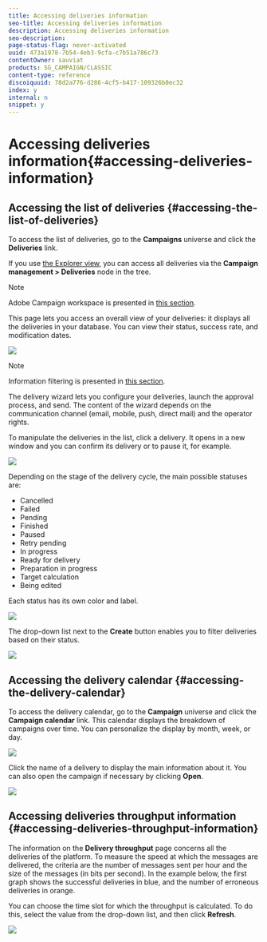 ```yaml
---
title: Accessing deliveries information
seo-title: Accessing deliveries information
description: Accessing deliveries information
seo-description: 
page-status-flag: never-activated
uuid: 473a1978-7b54-4eb3-9cfa-c7b51a786c73
contentOwner: sauviat
products: SG_CAMPAIGN/CLASSIC
content-type: reference
discoiquuid: 78d2a776-d286-4cf5-b417-109326b0ec32
index: y
internal: n
snippet: y
---
```


# Accessing deliveries information{#accessing-deliveries-information}

## Accessing the list of deliveries {#accessing-the-list-of-deliveries}

To access the list of deliveries, go to the **Campaigns** universe and click the **Deliveries** link.

If you use [the Explorer view](/platform/using/adobe-campaign-workspace.md#about-adobe-campaign-explorer), you can access all deliveries via the **Campaign management > Deliveries** node in the tree.

>[!NOTE]
>
>Adobe Campaign workspace is presented in [this section](/platform/using/adobe-campaign-workspace.md).

This page lets you access an overall view of your deliveries: it displays all the deliveries in your database. You can view their status, success rate, and modification dates.

![](assets/d_ncs_user_filter_interface_delivery01.png)

>[!NOTE]
>
>Information filtering is presented in [this section](/platform/using/filtering-options.md).

The delivery wizard lets you configure your deliveries, launch the approval process, and send. The content of the wizard depends on the communication channel (email, mobile, push, direct mail) and the operator rights.

To manipulate the deliveries in the list, click a delivery. It opens in a new window and you can confirm its delivery or to pause it, for example. 

![](assets/s_ncs_user_interface_delivery02.png)

Depending on the stage of the delivery cycle, the main possible statuses are:

* Cancelled
* Failed
* Pending 
* Finished
* Paused
* Retry pending
* In progress
* Ready for delivery
* Preparation in progress
* Target calculation
* Being edited

Each status has its own color and label. 

![](assets/s_ncs_user_status_campaigns_120.png)

The drop-down list next to the **Create** button enables you to filter deliveries based on their status.

![](assets/delivery_filter_status.png)

## Accessing the delivery calendar {#accessing-the-delivery-calendar}

To access the delivery calendar, go to the **Campaign** universe and click the **Campaign calendar** link. This calendar displays the breakdown of campaigns over time. You can personalize the display by month, week, or day.

![](assets/s_ncs_user_interface_delivery04.png)

Click the name of a delivery to display the main information about it. You can also open the campaign if necessary by clicking **Open**.

![](assets/s_ncs_user_interface_delivery05.png)

## Accessing deliveries throughput information {#accessing-deliveries-throughput-information}

The information on the **Delivery throughput** page concerns all the deliveries of the platform. To measure the speed at which the messages are delivered, the criteria are the number of messages sent per hour and the size of the messages (in bits per second). In the example below, the first graph shows the successful deliveries in blue, and the number of erroneous deliveries in orange.

You can choose the time slot for which the throughput is calculated. To do this, select the value from the drop-down list, and then click **Refresh**.

![](assets/s_ncs_user_interface_delivery06.png)

